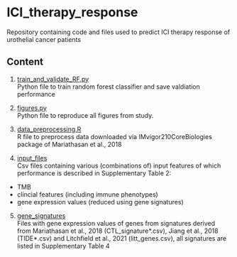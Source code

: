 # ICI_therapy_response
Repository containing code and files used to predict ICI therapy response of urothelial cancer patients

## Content
1) [train_and_validate_RF.py](train_and_validate_RF.py)
  <br/>Python file to train random forest classifier and save valdiation performance

2) [figures.py](figures.py)
<br/>Python file to reproduce all figures from study.

3) [data_preprocessing.R](data_preprocessing.R)
<br/>R file to preprocess data downloaded via IMvigor210CoreBiologies package of Mariathasan et al., 2018

4) [input_files](input_files)
<br/>Csv files containing various (combinations of) input features of which performance is described in Supplementary Table 2:
- TMB
- clincial features (including immune phenotypes)
- gene expression values (reduced using gene signatures)

5) [gene_signatures](gene_signatures)
<br/> Files with gene expression values of genes from signatures derived from Mariathasan et al., 2018 (CTL_signature*.csv), Jiang et al., 2018 (TIDE*.csv) and Litchfield et al., 2021 (litt_genes.csv), all signatures are listed in Supplementary Table 4
